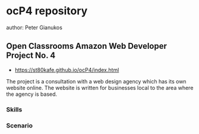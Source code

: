 # ocP4 repository

author: Peter Gianukos
## Open Classrooms Amazon Web Developer Project No. 4
* https://st80kafe.github.io/ocP4/index.html

The project is a consultation with a web design agency which has its own website online.  The website 
is written for businesses local to the area where the agency is based.

### Skills


### Scenario